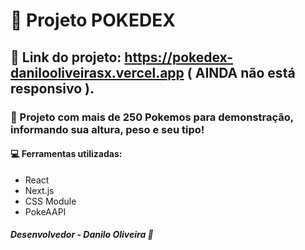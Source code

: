 # 🔴 Projeto POKEDEX
## 📎 Link do projeto: https://pokedex-danilooliveirasx.vercel.app ( AINDA não está responsivo ).


### 🦊 Projeto com mais de 250 Pokemos para demonstração, informando sua altura, peso e seu tipo!

#### 💻 Ferramentas utilizadas: </br>

 - React
 - Next.js
 - CSS Module
 - PokeAAPI

##### Desenvolvedor - Danilo Oliveira 📌

